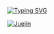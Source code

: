 [![Typing SVG](https://readme-typing-svg.demolab.com?font=Fira+Code&weight=700&size=24&pause=1000&color=EC6718&vCenter=true&random=false&width=600&lines=Welcome+to+the+world+of+Doudou%F0%9F%8E%89%F0%9F%8E%89%F0%9F%8E%89%EF%BC%81)](https://git.io/typing-svg)

<p algin="center">

  [![Juejin](https://img.shields.io/badge/%E6%8E%98%E9%87%91-doudou_sir-blue)](https://juejin.cn/user/442481839964776)

</p>


